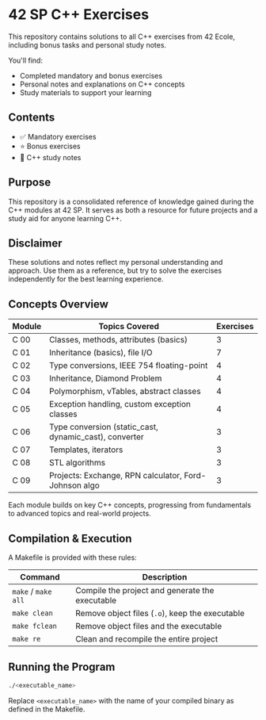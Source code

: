 # 42 SP C++ Exercises

This repository contains solutions to all C++ exercises from 42 Ecole, including bonus tasks and personal study notes.

You'll find:
- Completed mandatory and bonus exercises
- Personal notes and explanations on C++ concepts
- Study materials to support your learning

## Contents

- ✅ Mandatory exercises
- ⭐ Bonus exercises
- 📝 C++ study notes

## Purpose

This repository is a consolidated reference of knowledge gained during the C++ modules at 42 SP. It serves as both a resource for future projects and a study aid for anyone learning C++.

## Disclaimer

These solutions and notes reflect my personal understanding and approach. Use them as a reference, but try to solve the exercises independently for the best learning experience.

## Concepts Overview

| Module | Topics Covered                                         | Exercises |
|--------|--------------------------------------------------------|-----------|
| C 00   | Classes, methods, attributes (basics)                  | 3         |
| C 01   | Inheritance (basics), file I/O                         | 7         |
| C 02   | Type conversions, IEEE 754 floating-point              | 4         |
| C 03   | Inheritance, Diamond Problem                           | 4         |
| C 04   | Polymorphism, vTables, abstract classes                | 4         |
| C 05   | Exception handling, custom exception classes           | 4         |
| C 06   | Type conversion (static_cast, dynamic_cast), converter | 3         |
| C 07   | Templates, iterators                                   | 3         |
| C 08   | STL algorithms                                         | 3         |
| C 09   | Projects: Exchange, RPN calculator, Ford-Johnson algo  | 3         |

Each module builds on key C++ concepts, progressing from fundamentals to advanced topics and real-world projects.

## Compilation & Execution

A Makefile is provided with these rules:

| Command              | Description                                         |
|----------------------|----------------------------------------------------|
| `make` / `make all`  | Compile the project and generate the executable    |
| `make clean`         | Remove object files (`.o`), keep the executable    |
| `make fclean`        | Remove object files and the executable             |
| `make re`            | Clean and recompile the entire project             |

## Running the Program

```bash
./<executable_name>
```
Replace `<executable_name>` with the name of your compiled binary as defined in the Makefile.
